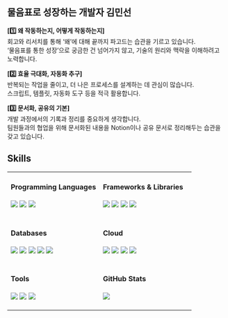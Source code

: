 ## 물음표로 성장하는 개발자 김민선

**[1️⃣ 왜 작동하는지, 어떻게 작동하는지]**<br>
회고와 리서치를 통해 ‘왜’에 대해 끝까지 파고드는 습관을 기르고 있습니다.<br>
‘물음표를 통한 성장’으로 궁금한 건 넘어가지 않고, 기술의 원리와 맥락을 이해하려고 노력합니다.

**[2️⃣ 효율 극대화, 자동화 추구]**<br>
반복되는 작업을 줄이고, 더 나은 프로세스를 설계하는 데 관심이 많습니다.<br>
스크립트, 템플릿, 자동화 도구 등을 적극 활용합니다.

**[3️⃣ 문서화, 공유의 기본]**<br>
개발 과정에서의 기록과 정리를 중요하게 생각합니다.<br>
팀원들과의 협업을 위해 문서화된 내용을 Notion이나 공유 문서로 정리해두는 습관을 갖고 있습니다.



## Skills
<table>
<tr>
  <!-- 1: Programming Languages -->
  <td width="50%" valign="top">
    <h4>Programming Languages</h4>
    <p>
      <img src="https://img.shields.io/badge/Python-3776AB?style=flat-square&logo=python&logoColor=white"/>
      <img src="https://img.shields.io/badge/C++-00599C?style=flat-square&logo=cplusplus&logoColor=white"/>
      <img src="https://img.shields.io/badge/Java-007396?style=flat-square&logo=java&logoColor=white"/>
    </p>
  </td>

  <!-- 2: Frameworks & Libraries -->
  <td width="50%" valign="top">
    <h4>Frameworks & Libraries</h4>
    <p>
      <img src="https://img.shields.io/badge/Spring-6DB33F?style=flat-square&logo=spring&logoColor=white"/>
      <img src="https://img.shields.io/badge/PyTorch-EE4C2C?style=flat-square&logo=pytorch&logoColor=white"/>
      <img src="https://img.shields.io/badge/OpenCV-5C3EE8?style=flat-square&logo=opencv&logoColor=white"/>
      <img src="https://img.shields.io/badge/Pandas-150458?style=flat-square&logo=pandas&logoColor=white"/>
    </p>
  </td>
</tr>

<tr>
  <!-- 3: Databases -->
  <td width="50%" valign="top">
    <h4>Databases</h4>
    <p>
      <img src="https://img.shields.io/badge/MySQL-4479A1?style=flat-square&logo=mysql&logoColor=white"/>
      <img src="https://img.shields.io/badge/PostgreSQL-4169E1?style=flat-square&logo=postgresql&logoColor=white"/>
      <img src="https://img.shields.io/badge/MongoDB-47A248?style=flat-square&logo=mongodb&logoColor=white"/>
      <img src="https://img.shields.io/badge/SQLite-003B57?style=flat-square&logo=sqlite&logoColor=white"/>
      <img src="https://img.shields.io/badge/Qdrant-FF4D4D?style=flat-square&logo=qdrant&logoColor=white"/>
    </p>
  </td>

  <!-- 4: Cloud & Infra -->
  <td width="50%" valign="top">
    <h4>Cloud</h4>
    <p>
      <img src="https://img.shields.io/badge/AWS-232F3E?style=flat-square&logo=amazonaws&logoColor=white"/>
      <img src="https://img.shields.io/badge/GCP-4285F4?style=flat-square&logo=googlecloud&logoColor=white"/>
      <img src="https://img.shields.io/badge/Docker-2496ED?style=flat-square&logo=docker&logoColor=white"/>
      <img src="https://img.shields.io/badge/ELK%20Stack-005571?style=flat-square&logo=elasticstack&logoColor=white"/>
    </p>
  </td>
</tr>

<tr>
  <!-- 5: Tools -->
  <td width="50%" valign="top">
    <h4>Tools</h4>
    <p>
      <img src="https://img.shields.io/badge/Git-F05032?style=flat-square&logo=git&logoColor=white"/>
      <img src="https://img.shields.io/badge/Postman-FF6C37?style=flat-square&logo=postman&logoColor=white"/>
      <img src="https://img.shields.io/badge/Figma-F24E1E?style=flat-square&logo=figma&logoColor=white"/>
    </p>
  </td>

  <!-- 6: GitHub Stats -->
  <td width="50%" valign="top">
    <h4>GitHub Stats</h4>
    <img src="https://github-readme-stats.vercel.app/api?username=sunnyanna0&show_icons=true&theme=omni&count_private=true&hide=stars"/>
  </td>
</tr>
</table>
